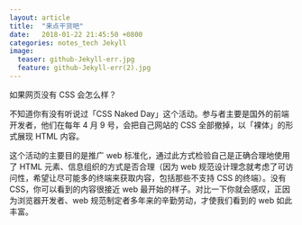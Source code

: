 ```yaml
---
layout: article
title:  "来点干货吧"
date:   2018-01-22 21:45:50 +0800
categories: notes_tech Jekyll
image:
  teaser: github-Jekyll-err.jpg
  feature: github-Jekyll-err(2).jpg
---
```


如果网页没有 CSS 会怎么样？

不知道你有没有听说过「CSS Naked Day」这个活动。参与者主要是国外的前端开发者，他们在每年 4 月 9 号，会把自己网站的 CSS 全部撤掉，以「裸体」的形式展现 HTML 内容。

这个活动的主要目的是推广 web 标准化，通过此方式检验自己是正确合理地使用了 HTML 元素、信息组织的方式是否合理（因为 web 规范设计理念就考虑了可访问性，希望让尽可能多的终端来获取内容，包括那些不支持 CSS 的终端）。没有 CSS，你可以看到的内容很接近 web 最开始的样子。对比一下你就会感叹，正因为浏览器开发者、web 规范制定者多年来的辛勤劳动，才使我们看到的 web 如此丰富。
